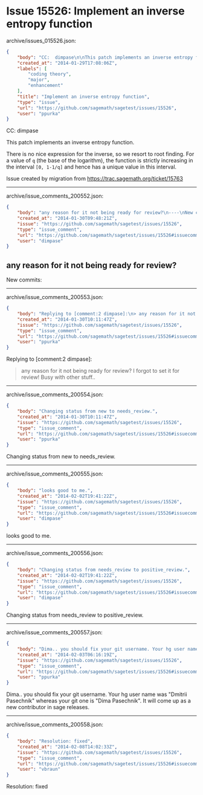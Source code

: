# Issue 15526: Implement an inverse entropy function

archive/issues_015526.json:
```json
{
    "body": "CC:  dimpase\n\nThis patch implements an inverse entropy function.\n\nThere is no nice expression for the inverse, so we resort to root finding. For a value of `q` (the base of the logarithm), the function is strictly increasing in the interval `[0, 1-1/q]` and hence has a unique value in this interval.\n\nIssue created by migration from https://trac.sagemath.org/ticket/15763\n\n",
    "created_at": "2014-01-29T17:08:06Z",
    "labels": [
        "coding theory",
        "major",
        "enhancement"
    ],
    "title": "Implement an inverse entropy function",
    "type": "issue",
    "url": "https://github.com/sagemath/sagetest/issues/15526",
    "user": "ppurka"
}
```
CC:  dimpase

This patch implements an inverse entropy function.

There is no nice expression for the inverse, so we resort to root finding. For a value of `q` (the base of the logarithm), the function is strictly increasing in the interval `[0, 1-1/q]` and hence has a unique value in this interval.

Issue created by migration from https://trac.sagemath.org/ticket/15763





---

archive/issue_comments_200552.json:
```json
{
    "body": "any reason for it not being ready for review?\n----\nNew commits:",
    "created_at": "2014-01-30T09:48:21Z",
    "issue": "https://github.com/sagemath/sagetest/issues/15526",
    "type": "issue_comment",
    "url": "https://github.com/sagemath/sagetest/issues/15526#issuecomment-200552",
    "user": "dimpase"
}
```

any reason for it not being ready for review?
----
New commits:



---

archive/issue_comments_200553.json:
```json
{
    "body": "Replying to [comment:2 dimpase]:\n> any reason for it not being ready for review?\nI forgot to set it for review! Busy with other stuff..",
    "created_at": "2014-01-30T10:11:47Z",
    "issue": "https://github.com/sagemath/sagetest/issues/15526",
    "type": "issue_comment",
    "url": "https://github.com/sagemath/sagetest/issues/15526#issuecomment-200553",
    "user": "ppurka"
}
```

Replying to [comment:2 dimpase]:
> any reason for it not being ready for review?
I forgot to set it for review! Busy with other stuff..



---

archive/issue_comments_200554.json:
```json
{
    "body": "Changing status from new to needs_review.",
    "created_at": "2014-01-30T10:11:47Z",
    "issue": "https://github.com/sagemath/sagetest/issues/15526",
    "type": "issue_comment",
    "url": "https://github.com/sagemath/sagetest/issues/15526#issuecomment-200554",
    "user": "ppurka"
}
```

Changing status from new to needs_review.



---

archive/issue_comments_200555.json:
```json
{
    "body": "looks good to me.",
    "created_at": "2014-02-02T19:41:22Z",
    "issue": "https://github.com/sagemath/sagetest/issues/15526",
    "type": "issue_comment",
    "url": "https://github.com/sagemath/sagetest/issues/15526#issuecomment-200555",
    "user": "dimpase"
}
```

looks good to me.



---

archive/issue_comments_200556.json:
```json
{
    "body": "Changing status from needs_review to positive_review.",
    "created_at": "2014-02-02T19:41:22Z",
    "issue": "https://github.com/sagemath/sagetest/issues/15526",
    "type": "issue_comment",
    "url": "https://github.com/sagemath/sagetest/issues/15526#issuecomment-200556",
    "user": "dimpase"
}
```

Changing status from needs_review to positive_review.



---

archive/issue_comments_200557.json:
```json
{
    "body": "Dima.. you should fix your git username. Your hg user name was \"Dmitrii Pasechnik\" whereas your git one is \"Dima Pasechnik\". It will come up as a new contributor in sage releases.",
    "created_at": "2014-02-03T06:16:19Z",
    "issue": "https://github.com/sagemath/sagetest/issues/15526",
    "type": "issue_comment",
    "url": "https://github.com/sagemath/sagetest/issues/15526#issuecomment-200557",
    "user": "ppurka"
}
```

Dima.. you should fix your git username. Your hg user name was "Dmitrii Pasechnik" whereas your git one is "Dima Pasechnik". It will come up as a new contributor in sage releases.



---

archive/issue_comments_200558.json:
```json
{
    "body": "Resolution: fixed",
    "created_at": "2014-02-08T14:02:33Z",
    "issue": "https://github.com/sagemath/sagetest/issues/15526",
    "type": "issue_comment",
    "url": "https://github.com/sagemath/sagetest/issues/15526#issuecomment-200558",
    "user": "vbraun"
}
```

Resolution: fixed
